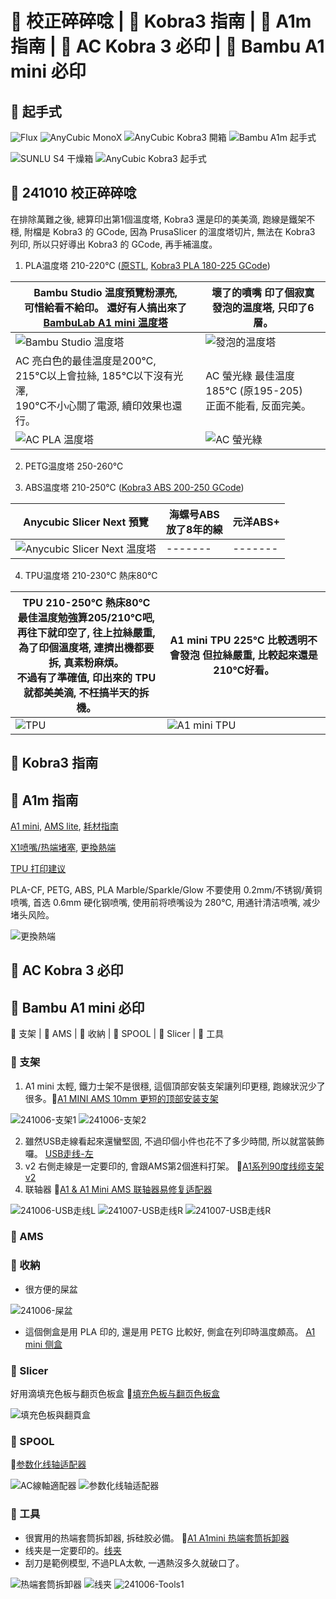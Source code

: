 # 🎡 校正碎碎唸 | 🎡 Kobra3 指南 | 🎡 A1m 指南 | 🎡 AC Kobra 3 必印 | 🎡 Bambu A1 mini 必印

## 🎡 起手式
![Flux](./img/guide/160323-Flux-300.png)
![AnyCubic MonoX](./img/guide/220205-AC-MonoX-4k-300.png)
![AnyCubic Kobra3 開箱](./img/guide/241005-ACKobra3Unbox-300.png)
![Bambu A1m 起手式](./img/guide/241006-Support1-300.png)

![SUNLU S4 干燥箱](./img/guide/241026-Dryer-300.png)
![AnyCubic Kobra3 起手式](./img/guide/241005-ACStart-300.png)

## 🎡 241010 校正碎碎唸
在排除萬難之後, 總算印出第1個溫度塔, Kobra3 還是印的美美滴, 跑線是鐵架不穩, 
附檔是 Kobra3 的 GCode, 因為 PrusaSlicer 的溫度塔切片, 無法在 Kobra3 列印, 
所以只好導出 Kobra3 的 GCode, 再手補溫度。

1. PLA温度塔 210-220℃ 
([原STL](https://www.thingiverse.com/thing:2729076),
[Kobra3 PLA 180-225 GCode](./img/guide/SmartTemperatureTower_PLA_180-225.gcode))

| Bambu Studio 温度預覽粉漂亮, <br>可惜給看不給印。 還好有人搞出來了 [BambuLab A1 mini 温度塔](https://makerworld.com/zh/models/112623)  | 壞了的噴嘴 印了個寂寞<br>發泡的温度塔, 只印了6層。  |
| ------- | ------- |
| ![Bambu Studio 温度塔](./img/guide/SmartTemperatureTower_Preview-300.png) | ![發泡的温度塔](./img/guide/241010-FoamedTower-300.png) |
| AC 亮白色的最佳温度是200℃, <br>215℃以上會拉絲, 185℃以下沒有光澤, <br>190℃不小心關了電源, 續印效果也還行。| AC 螢光綠 最佳温度185℃ (原195-205)<br>正面不能看, 反面完美。  |
| ![AC PLA 温度塔](./img/guide/241010-PLA_TTower-300.png) | ![AC 螢光綠](./img/guide/20241010-PLA_GreenLight-300.png)  |

2. PETG温度塔 250-260℃


3. ABS温度塔  210-250℃
([Kobra3 ABS 200-250 GCode](./img/guide/SmartTemperatureTower_ABS_200-250.gcode))

| Anycubic Slicer Next 預覽 | 海螺号ABS <br>放了8年的線 | 元洋ABS+  |
| ------- | ------- | ------- |
| ![Anycubic Slicer Next 温度塔](./img/guide/SmartTemperatureTower_Preview_ABS.png) | ------- | ------- |

4. TPU温度塔  210-230℃ 熱床80℃

| TPU 210-250℃ 熱床80℃ <br>最佳温度勉強算205/210℃吧, <br>再往下就印空了, 往上拉絲嚴重, <br>為了印個溫度塔, 連擠出機都要拆, 真素粉麻煩。<br>不過有了準確值, 印出來的 TPU 就都美美滴, 不枉搞半天的拆機。  | A1 mini TPU 225℃ 比較透明不會發泡 但拉絲嚴重, 比較起來還是210℃好看。 | 
| ------- | ------- |
| ![TPU](./img/guide/241010-TPU-300.png) | ![A1 mini TPU](./img/guide/A1-241024-TPU-300.png) |


## 🎡 Kobra3 指南



## 🎡 A1m 指南 
[A1 mini](https://wiki.bambulab.com/zh/a1-mini/manual/intro-a1-mini), [AMS lite](https://wiki.bambulab.com/zh/ams-lite), [耗材指南](https://wiki.bambulab.com/zh/general/filament-guide-material-table)

[X1喷嘴/热端堵塞](https://wiki.bambulab.com/zh/x1/troubleshooting/nozzle-clog), [更換熱端](https://www.bilibili.com/video/BV1k94y1Q78W/?t=23.056378&spm_id_from=333.1350.jump_directly)

[TPU 打印建议](https://wiki.bambulab.com/zh/knowledge-sharing/tpu-printing-guide)

PLA-CF, PETG, ABS, PLA Marble/Sparkle/Glow 不要使用 0.2mm/不锈钢/黄铜 喷嘴, 首选 0.6mm 硬化钢喷嘴, 使用前将喷嘴设为 280℃, 用通针清洁喷嘴, 减少堵头风险。

![更換熱端](./img/guide/BambuHotEnd-200.png)

## 🎡 AC Kobra 3 必印




## 🎡 Bambu A1 mini 必印
🏯 支架 | 🏯 AMS | 🏯 收納 | 🏯 SPOOL | 🏯 Slicer | 🏯 工具

### 🏯 支架 
1. A1 mini 太輕, 鐵力士架不是很穩, 這個頂部安裝支架讓列印更穩, 跑線狀況少了很多。🌟[A1 MINI AMS 10mm 更短的顶部安装支架](https://makerworld.com/zh/models/110341)
 
![241006-支架1](./img/guide/241006-Support1-300.png)
![241006-支架2](./img/guide/241006-Support2-300.png)

2. 雖然USB走線看起來還蠻堅固, 不過印個小件也花不了多少時間, 所以就當裝飾囉。
  [USB走线-左](https://makerworld.com/zh/models/447966)
3. v2
右側走線是一定要印的, 會跟AMS第2個進料打架。 🌟[A1系列90度线缆支架v2](https://makerworld.com/zh/models/662704)
4. 联轴器 🌟[A1 & A1 Mini AMS 联轴器易修复适配器](https://makerworld.com/zh/models/505769)

![241006-USB走线L](./img/guide/241006-USBRouteL-300.png)
![241007-USB走线R](./img/guide/241007-USBRouteR-300.png)
![241007-USB走线R](./img/guide/241007_Connector-300.png)

### 🏯 AMS

### 🏯 收納
* 很方便的屎盆

![241006-屎盆](./img/guide/241006-ShitPot-300.png)

* 這個側盒是用 PLA 印的, 還是用 PETG 比較好, 側盒在列印時溫度頗高。
[A1 mini 侧盒](https://makerworld.com/zh/models/80945)

### 🏯 Slicer

好用滴填充色板与翻页色板盒 🌟[填充色板与翻页色板盒](https://makerworld.com/zh/models/659130)

![填充色板與翻頁盒](./img/guide/241021-FillSwatch-300.png)

### 🏯 SPOOL
🌟[参数化线轴适配器](https://makerworld.com/zh/models/495534)

![AC線軸適配器](./img/guide/241025-ACSpool-300.png)
![参数化线轴适配器](./img/guide/241025-VaseSpool-300.png)

### 🏯 工具

* 很實用的热端套筒拆卸器, 拆硅胶必備。
  🌟[A1 A1mini 热端套筒拆卸器](https://makerworld.com/zh/models/422022)
* 线夹是一定要印的。[线夹](https://makerworld.com/zh/models/96692)  
* 刮刀是範例模型, 不過PLA太軟, 一遇熱沒多久就破口了。

![热端套筒拆卸器](./img/guide/241006-Disassembler-300.png)
![线夹](./img/guide/241006-CableClip-300.png)
![241006-Tools1](./img/guide/241006-Tools1-300.png)
